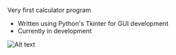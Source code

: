 Very first calculator program 

- Written using Python's Tkinter for GUI development 
- Currently in development 

![Alt text](http://Initial.jpg?raw=true "Calculator Interface")
